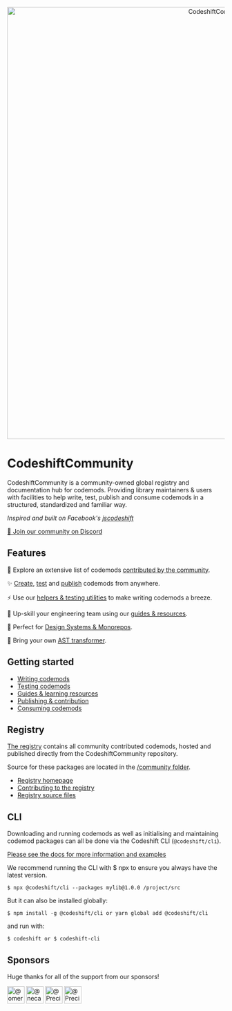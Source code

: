 <p align="center">
  <img width="1000" src="assets/github-banner.png" alt="CodeshiftCommunity Logo">
</p>

# CodeshiftCommunity

CodeshiftCommunity is a community-owned global registry and documentation hub for codemods. Providing library maintainers & users with facilities to help write, test, publish and consume codemods in a structured, standardized and familiar way.

_Inspired and built on Facebook's [jscodeshift](https://github.com/facebook/jscodeshift)_

[💬 Join our community on Discord](https://discord.gg/XGqmKNZ8Rk)

## Features

🔭 Explore an extensive list of codemods [contributed by the community](https://www.codeshiftcommunity.com/docs/registry).

✨ [Create](https://www.codeshiftcommunity.com/docs/authoring), [test](https://www.codeshiftcommunity.com/docs/testing) and [publish](https://www.codeshiftcommunity.com/docs/consuming) codemods from anywhere.

⚡️ Use our [helpers & testing utilities](https://www.codeshiftcommunity.com/docs/utils) to make writing codemods a breeze.

🧠 Up-skill your engineering team using our [guides & resources](https://www.codeshiftcommunity.com/docs/your-first-codemod).

🎨 Perfect for [Design Systems & Monorepos](https://www.codeshiftcommunity.com/docs/monorepos).

🦄 Bring your own [AST transformer](https://www.codeshiftcommunity.com/docs/css-codemods).

## Getting started

- [Writing codemods](https://codeshiftcommunity.github.io/CodeshiftCommunity/docs/authoring)
- [Testing codemods](https://codeshiftcommunity.github.io/CodeshiftCommunity/docs/testing)
- [Guides & learning resources](https://codeshiftcommunity.github.io/CodeshiftCommunity/docs/your-first-codemod)
- [Publishing & contribution](https://codeshiftcommunity.github.io/CodeshiftCommunity/docs/contribution)
- [Consuming codemods](https://codeshiftcommunity.github.io/CodeshiftCommunity/docs/consuming)

## Registry

[The registry](https://www.codeshiftcommunity.com/docs/registry) contains all community contributed codemods, hosted and published directly from the CodeshiftCommunity repository.

Source for these packages are located in the [/community folder](https://github.com/CodeshiftCommunity/CodeshiftCommunity/tree/main/community).

- [Registry homepage](https://www.codeshiftcommunity.com/docs/contribution)
- [Contributing to the registry](https://www.codeshiftcommunity.com/docs/contribution)
- [Registry source files](https://github.com/CodeshiftCommunity/CodeshiftCommunity/tree/main/community)

## CLI 

Downloading and running codemods as well as initialising and maintaining codemod packages can all be done via the Codeshift CLI (`@codeshift/cli`).

[Please see the docs for more information and examples](https://www.codeshiftcommunity.com/docs/cli)

We recommend running the CLI with $ npx to ensure you always have the latest version.

`$ npx @codeshift/cli --packages mylib@1.0.0 /project/src`

But it can also be installed globally:

`$ npm install -g @codeshift/cli or yarn global add @codeshift/cli`

and run with:

`$ codeshift or $ codeshift-cli`


## Sponsors

Huge thanks for all of the support from our sponsors!

<p>
    <a href="https://github.com/omeraplak"
    ><img
            src="https://avatars.githubusercontent.com/u/1110414?v=4"
            width="40"
            height="40"
            alt="@omeraplak"
    /></a>
    <a href="https://github.com/necatiozmen"
    ><img
            src="https://avatars.githubusercontent.com/u/18739364?v=4"
            width="40"
            height="40"
            alt="@necatiozmen"
    /></a>
    <a href="https://github.com/preciselyalyss"
    ><img
            src="https://avatars1.githubusercontent.com/u/9373485?s=60&amp;v=4"
            width="40"
            height="40"
            alt="@PreciselyAlyss"
    /></a>
    <a href="https://github.com/preciselyalyss"
    ><img
            src="https://avatars.githubusercontent.com/u/1734502?s=70&v=4"
            width="40"
            height="40"
            alt="@PreciselyAlyss"
    /></a>
 </p>
 
